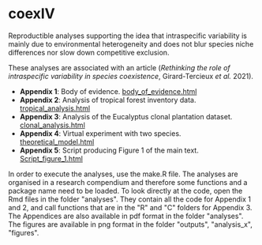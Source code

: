 # coexIV

Reproductible analyses supporting the idea that intraspecific variability is mainly due to environmental heterogeneity and does not blur species niche differences nor slow down competitive exclusion.

These analyses are associated with an article (*Rethinking the role of intraspecific variability in species coexistence*, Girard-Tercieux *et al.* 2021).

- **Appendix 1**: Body of evidence.
[body_of_evidence.html](https://camillegirardtercieux.github.io/coexIV/body_of_evidence.html)
- **Appendix 2**: Analysis of tropical forest inventory data. [tropical_analysis.html](https://camillegirardtercieux.github.io/coexIV/tropical_analysis.html)
- **Appendix 3**: Analysis of the Eucalyptus clonal plantation dataset. [clonal_analysis.html](https://camillegirardtercieux.github.io/coexIV/clonal_analysis.html)
- **Appendix 4**: Virtual experiment with two species. [theoretical_model.html](https://camillegirardtercieux.github.io/coexIV/theoretical_model.html)
- **Appendix 5**: Script producing Figure 1 of the main text.
[Script_figure_1.html](https://camillegirardtercieux.github.io/coexIV/Script_figure_1.html)

In order to execute the analyses, use the make.R file. The analyses are organised in a research compendium and therefore some functions and a package name need to be loaded.
To look directly at the code, open the Rmd files in the folder "analyses". They contain all the code for Appendix 1 and 2, and call functions that are in the "R" and "C" folders for Appendix 3.
The Appendices are also available in pdf format in the folder "analyses".
The figures are available in png format in the folder "outputs", "analysis_x", "figures".